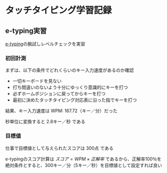 # タッチタイピング学習記録

## e-typing実習

[e-typing](https://www.e-typing.ne.jp/)の腕試しレベルチェックを実習

### 初回計測
まずは、以下の条件でどれくらいのキー入力速度があるのか確認

- 一切キーボードを見ない
- 打ち間違いのないよう十分にゆっくり意識的にキーを打つ
- 必ずホームポジションに戻ってからキーを打つ
- 最初に決めたタッチタイピング対応表に沿った指でキーを打つ

結果、キー入力速度は WPM: 167.72（キー／分）だった

秒単位に変換すると 2.8キー／秒 である

### 目標値
仕事で目標値として与えられたスコアは 300点 である

e-typingのスコア計算は $スコア = WPM \times 正解率$ であるから、正解率100％を絶対条件とすると、300キー／分（5キー／秒）を目標値として設定すれば良い
